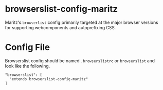 # browserslist-config-maritz

Maritz's `browserlist` config primarily targeted at the major browser versions for supporting webcomponents and autoprefixing CSS.

# Config File

Browserslist config should be named `.browserslistrc` or `browserslist` and look like the following.

```
"browserslist": [
  "extends browserslist-config-maritz"
]
```
